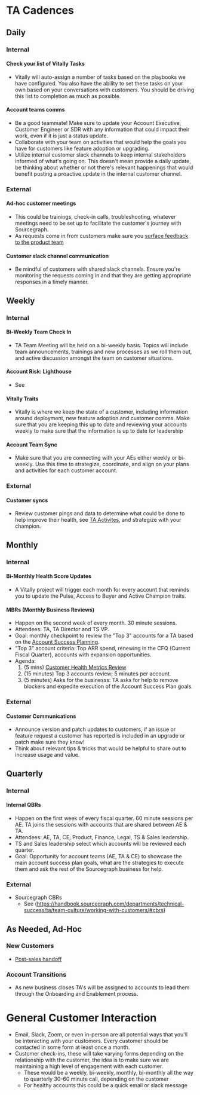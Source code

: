 # TA Cadences

## Daily

### Internal

#### Check your list of Vitally Tasks
- Vitally will auto-assign a number of tasks based on the playbooks we have configured. You also have the ability to set these tasks on your own based on your conversations with customers. You should be driving this list to completion as much as possible.

#### Account teams comms
- Be a good teammate! Make sure to update your Account Executive, Customer Engineer or SDR with any information that could impact their work, even if it is just a status update.
- Collaborate with your team on activities that would help the goals you have for customers like feature adoption or upgrading.
- Utilize internal customer slack channels to keep internal stakeholders informed of what's going on. This doesn't mean provide a daily update, be thinking about whether or not there's relevant happenings that would benefit posting a proactive update in the internal customer channel.

### External

#### Ad-hoc customer meetings
- This could be trainings, check-in calls, troubleshooting, whatever meetings need to be set up to facilitate the customer's journey with Sourcegraph.
- As requests come in from customers make sure you [surface feedback to the product team](../../../product/process/feedback/surfacing_product_feedback.md)

#### Customer slack channel communication
- Be mindful of customers with shared slack channels. Ensure you're monitoring the requests coming in and that they are getting appropriate responses in a timely manner.

## Weekly

### Internal

#### Bi-Weekly Team Check In
- TA Team Meeting will be held on a bi-weekly basis. Topics will include team announcements, trainings and new processes as we roll them out, and active discussion amongst the team on customer situations.

#### Account Risk: Lighthouse
- See

#### Vitally Traits
- Vitally is where we keep the state of a customer, including information around deployment, new feature adoption and customer comms. Make sure that you are keeping this up to date and reviewing your accounts weekly to make sure that the information is up to date for leadership

#### Account Team Sync
- Make sure that you are connecting with your AEs either weekly or bi-weekly. Use this time to strategize, coordinate, and align on your plans and activities for each customer account.

### External

#### Customer syncs
- Review customer pings and data to determine what could be done to help improve their health, see [TA Activites](./ta-scenarios.md), and strategize with your champion.

## Monthly

### Internal

#### Bi-Monthly Health Score Updates
- A Vitally project will trigger each month for every account that reminds you to update the Pulse, Access to Buyer and Active Champion traits.
 
#### MBRs (Monthly Business Reviews)
- Happen on the second week of every month. 30 minute sessions.
- Attendees: TA, TA Director and TS VP.
- Goal: monthly checkpoint to review the "Top 3" accounts for a TA based on the [Account Success Planning](./team-culture/working-with-customers.md/#success-plans).
- "Top 3" account criteria: Top ARR spend, renewing in the CFQ (Current Fiscal Quarter), accounts with expansion opportunities.
- Agenda:
  1. (5 mins) [Customer Health Metrics Review](https://sourcegraph.vitally.io/hubs/c6b472f7-01b4-45ce-b95b-749b9a4d1f24/7fa20112-4023-47a2-8a44-50d1179b0d03)
  2. (15 minutes) Top 3 accounts review; 5 minutes per account.
  3. (5 minutes) Asks for the businesss: TA asks for help to remove blockers and expedite execution of the Account Success Plan goals.

### External

#### Customer Communications
- Announce version and patch updates to customers, if an issue or feature request a customer has reported is included in an upgrade or patch make sure they know!
- Think about relevant tips & tricks that would be helpful to share out to increase usage and value.

## Quarterly

### Internal

#### Internal QBRs
- Happen on the first week of every fiscal quarter. 60 minute sessions per AE. TA joins the sessions with accounts that are shared between AE & TA.
- Attendees: AE, TA, CE; Product, Finance, Legal, TS & Sales leadership. 
- TS and Sales leadership select which accounts will be reviewed each quarter.
- Goal: Opportunity for account teams (AE, TA & CE) to showcase the main account success plan goals, what are the strategies to execute them and ask the rest of the Sourcegraph business for help.

### External

- Sourcegraph CBRs
  - See (https://handbook.sourcegraph.com/departments/technical-success/ta/team-culture/working-with-customers/#cbrs)

## As Needed, Ad-Hoc

### New Customers

- [Post-sales handoff](../team-culture/working-with-customers.md#post-sales-handoff)

### Account Transitions

- As new business closes TA's will be assigned to accounts to lead them through the Onboarding and Enablement process.

# General Customer Interaction

- Email, Slack, Zoom, or even in-person are all potential ways that you'll be interacting with your customers. Every customer should be contacted in some form at least once a month.
- Customer check-ins, these will take varying forms depending on the relationship with the customer, the idea is to make sure we are maintaining a high level of engagement with each customer.
  - These would be a weekly, bi-weekly, monthly, bi-monthly all the way to quarterly 30-60 minute call, depending on the customer
  - For healthy accounts this could be a quick email or slack message
